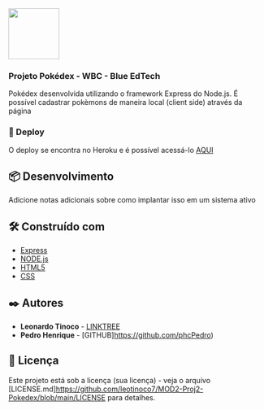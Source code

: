 <img src="https://user-images.githubusercontent.com/95504029/151560441-2e792d97-fd65-462c-8fd7-70f581de5674.gif" width="100">

### Projeto Pokédex - WBC - Blue EdTech

Pokédex desenvolvida utilizando o framework Express do Node.js.
É possível cadastrar pokèmons de maneira local (client side) através da página

### 🔧 Deploy

O deploy se encontra no Heroku e é possível acessá-lo <a href="https://mod2-proj-pokedex.herokuapp.com/" target="_blank">AQUI</a>


## 📦 Desenvolvimento

Adicione notas adicionais sobre como implantar isso em um sistema ativo

## 🛠️ Construído com

* [Express](https://expressjs.com/)
* [NODE.js](https://nodejs.org/)
* [HTML5](https://developer.mozilla.org/en-US/docs/Glossary/HTML5)
* [CSS](https://developer.mozilla.org/pt-BR/docs/Web/CSS)

## ✒️ Autores

* **Leonardo Tinoco** - [LINKTREE](https://linktr.ee/leotinoco7)
* **Pedro Henrique** - [GITHUB]https://github.com/phcPedro)

## 📄 Licença

Este projeto está sob a licença (sua licença) - veja o arquivo [LICENSE.md]https://github.com/leotinoco7/MOD2-Proj2-Pokedex/blob/main/LICENSE para detalhes.
